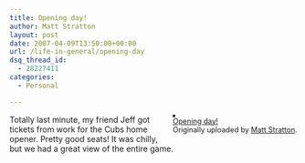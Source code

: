 ```yaml
---
title: Opening day!
author: Matt Stratton
layout: post
date: 2007-04-09T13:50:00+00:00
url: /life-in-general/opening-day
dsq_thread_id:
  - 28227411
categories:
  - Personal

---
```

<div style="float:right;margin-left:10px;margin-bottom:10px;">
  <a title="photo sharing" href="https://www.flickr.com/photos/mugsy/452782797/"><img style="border:2px solid rgb(0,0,0);" alt="" src="https://farm1.static.flickr.com/174/452782797_76e515f578_m.jpg" /></a> <br /> <span style="font-size:.9em;margin-top:0;"> <a href="https://www.flickr.com/photos/mugsy/452782797/">Opening day!</a> <br /> Originally uploaded by <a href="https://www.flickr.com/people/mugsy/">Matt Stratton</a>. </span>
</div>

Totally last minute, my friend Jeff got tickets from work for the Cubs home opener. Pretty good seats! It was chilly, but we had a great view of the entire game.